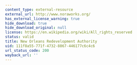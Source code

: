 ```yaml
---
content_type: external-resource
external_url: http://www.noraworks.org/
has_external_license_warning: true
hide_download: true
hide_download_original: null
license: https://en.wikipedia.org/wiki/All_rights_reserved
status: valid
title: New Orleans Redevelopment Authority
uid: 111f8a55-771f-4732-8867-446177c6c4c6
url_status_code: 200
wayback_url: ''
---
```

